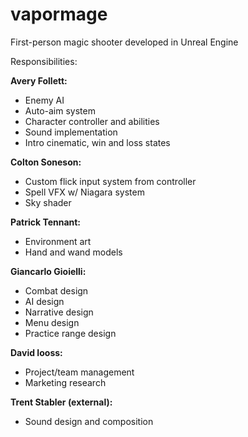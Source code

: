 # vapormage
First-person magic shooter developed in Unreal Engine

Responsibilities:

**Avery Follett:**
 * Enemy AI
 * Auto-aim system
 * Character controller and abilities
 * Sound implementation
 * Intro cinematic, win and loss states
 
**Colton Soneson:**
 * Custom flick input system from controller
 * Spell VFX w/ Niagara system
 * Sky shader
 
**Patrick Tennant:**
 * Environment art
 * Hand and wand models

**Giancarlo Gioielli:**
 * Combat design
 * AI design
 * Narrative design
 * Menu design
 * Practice range design

**David Iooss:**
 * Project/team management
 * Marketing research

**Trent Stabler (external):**
 * Sound design and composition
